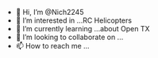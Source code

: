 - 👋 Hi, I’m @Nich2245
- 👀 I’m interested in ...RC Helicopters 
- 🌱 I’m currently learning ...about Open TX
- 💞️ I’m looking to collaborate on ...
- 📫 How to reach me ...

<!---
Nich2245/Nich2245 is a ✨ special ✨ repository because its `README.md` (this file) appears on your GitHub profile.
You can click the Preview link to take a look at your changes.
--->
